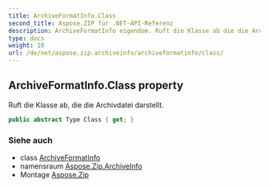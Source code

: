 ```yaml
---
title: ArchiveFormatInfo.Class
second_title: Aspose.ZIP für .NET-API-Referenz
description: ArchiveFormatInfo eigendom. Ruft die Klasse ab die die Archivdatei darstellt.
type: docs
weight: 10
url: /de/net/aspose.zip.archiveinfo/archiveformatinfo/class/
---
```

## ArchiveFormatInfo.Class property

Ruft die Klasse ab, die die Archivdatei darstellt.

```csharp
public abstract Type Class { get; }
```

### Siehe auch

* class [ArchiveFormatInfo](../)
* namensraum [Aspose.Zip.ArchiveInfo](../../archiveformatinfo/)
* Montage [Aspose.Zip](../../../)


